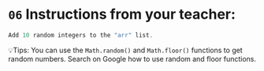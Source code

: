 # `06` Instructions from your teacher:
```js
Add 10 random integers to the "arr" list.
```

💡Tips:
You can use the `Math.random()` and `Math.floor()` functions to get random numbers.
Search on Google how to use random and floor functions.